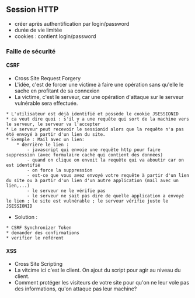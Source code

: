 ## Session HTTP
* créer après authentification par login/password
* durée de vie limitée
* cookies : contient login/password

### Faille de sécurité

#### CSRF
* Cross Site Request Forgery
* L'idée, c'est de forcer une victime à faire une opération sans qu'elle le sache en profitant de sa connexion
* La victime, c'est le serveur, car une opération d'attaque sur le serveur vulnérable sera effectuée.

```
* L'utilisateur est déjà identifié et possède le cookie JSESSIONID
* ca veut dire quoi : s'il y a une requête qui sort de la machine vers le serveur, le serveur va l'accepter
* Le serveur peut recevoir le sessionid alors que la requête n'a pas été envoyé à partir d'un lien du site.
* Exemple : Mail avec un lien:
	* derrière le lien : 
		- javascript qui envoie une requête http pour faire suppression (avec formulaire caché qui contient des données)
		- quand on clique on envoit la requête qui va aboutir car on est identifié
		- on force la suppression
		- est-ce que vous avez envoyé votre requête à partir d'un lien du site ou à partir d'un lien d'un autre application (mail avec un lien,...)
		- le serveur ne le vérifie pas
		- le serveur ne sait pas dire de quelle application a envoyé le lien ; le site est vulnérable ; le serveur vérifie juste le JSESSIONID
```

* Solution : 

```
* CSRF Synchronizer Token
* demander des confirmations
* verifier le référent
```

#### XSS
* Cross Site Scripting
* La vitcime ici c'est le client. On ajout du script pour agir au niveau du client.
* Comment protéger les visiteurs de votre site pour qu'on ne leur vole pas des informations, qu'on attaque pas leur machine?